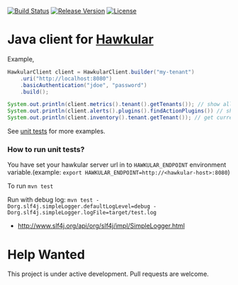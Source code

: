 [![Build Status](https://travis-ci.org/hawkular/hawkular-client-java.svg?branch=master)](https://travis-ci.org/hawkular/hawkular-client-java)
[![Release Version](https://img.shields.io/maven-central/v/org.hawkular.client/hawkular-java-client.svg?maxAge=2592000)](https://mvnrepository.com/artifact/org.hawkular.client/hawkular-java-client)
[![License](https://img.shields.io/hexpm/l/plug.svg?maxAge=2592000)]()

# Java client for [Hawkular](https://github.com/hawkular)
Example,
```java
HawkularClient client = HawkularClient.builder("my-tenant")
    .uri("http://localhost:8080")
    .basicAuthentication("jdoe", "password")
    .build();

System.out.println(client.metrics().tenant().getTenants()); // show all tenants
System.out.println(client.alerts().plugins().findActionPlugins()) // show all plugins
System.out.println(client.inventory().tenant.getTenant()); // get current tenant
```
See [unit tests](src/test/java/org/hawkular/client/test) for more examples.

### How to run unit tests?
You have set your hawkular server url in to `HAWKULAR_ENDPOINT` environment variable.(example: `export HAWKULAR_ENDPOINT=http://<hawkular-host>:8080`)

To run `mvn test`

Run with debug log: `mvn test -Dorg.slf4j.simpleLogger.defaultLogLevel=debug -Dorg.slf4j.simpleLogger.logFile=target/test.log`
- http://www.slf4j.org/api/org/slf4j/impl/SimpleLogger.html

# Help Wanted
This project is under active development.  Pull requests are welcome.

